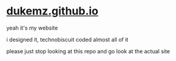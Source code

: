 # [dukemz.github.io](dukemz.github.io)
yeah it's my website

i designed it, technobiscuit coded almost all of it

please just stop looking at this repo and go look at the actual site
